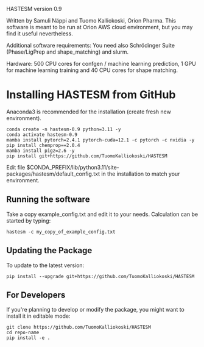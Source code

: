 HASTESM version 0.9

Written by Samuli Näppi and Tuomo Kalliokoski, Orion Pharma.
This software is meant to be run at Orion AWS cloud environment, but
you may find it useful nevertheless.

Additional software requirements:
You need also Schrödinger Suite (Phase/LigPrep and shape_matching) and
slurm. 

Hardware: 500 CPU cores for confgen / machine learning
prediction, 1 GPU for machine learning training and 40 CPU cores for
shape matching.

# Installing HASTESM from GitHub

Anaconda3 is recommended for the installation (create fresh new environment).

```
conda create -n hastesm-0.9 python=3.11 -y
conda activate hastesm-0.9
mamba install pytorch=2.4.1 pytorch-cuda=12.1 -c pytorch -c nvidia -y
pip install chemprop==2.0.4
mamba install pigz=2.6 -y
pip install git+https://github.com/TuomoKalliokoski/HASTESM
```

Edit file $CONDA_PREFIX/lib/python3.11/site-packages/hastesm/default_config.txt in the installation to match your environment.

## Running the software

Take a copy example_config.txt and edit it to your needs. Calculation can be started by typing:

```
hastesm -c my_copy_of_example_config.txt
```

## Updating the Package

To update to the latest version:

```
pip install --upgrade git+https://github.com/TuomoKalliokoski/HASTESM
```

## For Developers

If you're planning to develop or modify the package, you might want to install it in editable mode:

```
git clone https://github.com/TuomoKalliokoski/HASTESM
cd repo-name
pip install -e .
```

